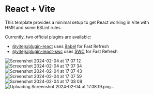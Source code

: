 # React + Vite

This template provides a minimal setup to get React working in Vite with HMR and some ESLint rules.

Currently, two official plugins are available:

- [@vitejs/plugin-react](https://github.com/vitejs/vite-plugin-react/blob/main/packages/plugin-react/README.md) uses [Babel](https://babeljs.io/) for Fast Refresh
- [@vitejs/plugin-react-swc](https://github.com/vitejs/vite-plugin-react-swc) uses [SWC](https://swc.rs/) for Fast Refresh

![Screenshot 2024-02-04 at 17 07 12](https://github.com/irfannurzaman/bvk/assets/52403294/70f240b1-f2f2-4bf4-8481-79237d6d2453)
![Screenshot 2024-02-04 at 17 07 34](https://github.com/irfannurzaman/bvk/assets/52403294/7c00c1d7-a93e-4157-ab0d-ea0f84169d9e)
![Screenshot 2024-02-04 at 17 07 43](https://github.com/irfannurzaman/bvk/assets/52403294/4f87ba14-7589-4549-a805-39da567d65c2)
![Screenshot 2024-02-04 at 17 07 59](https://github.com/irfannurzaman/bvk/assets/52403294/677434e5-fa96-4eb8-8e70-b663aaf89b36)
![Screenshot 2024-02-04 at 17 08 08](https://github.com/irfannurzaman/bvk/assets/52403294/359ccc58-2e82-407d-845d-0fe56bbf2f36)
![Uploading Screenshot 2024-02-04 at 17.08.19.png…]()
